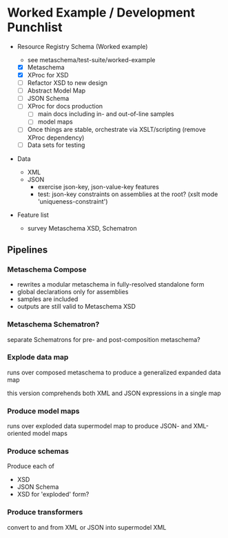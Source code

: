 # Worked Example / Development Punchlist

- Resource Registry Schema (Worked example)
  - see metaschema/test-suite/worked-example
  - [x] Metaschema
  - [x] XProc for XSD
  - [ ] Refactor XSD to new design
  - [ ] Abstract Model Map
  - [ ] JSON Schema
  - [ ] XProc for docs production
      - [ ] main docs including in- and out-of-line samples
      - [ ] model maps
  - [ ] Once things are stable, orchestrate via XSLT/scripting (remove XProc dependency) 
  - [ ] Data sets for testing

- Data
    - XML
    - JSON
      - exercise json-key, json-value-key features
      - test: json-key constraints on assemblies at the root? (xslt mode 'uniqueness-constraint')

- Feature list
  - survey Metaschema XSD, Schematron
  
## Pipelines

### Metaschema Compose

- rewrites a modular metaschema in fully-resolved standalone form
- global declarations only for assemblies
- samples are included
- outputs are still valid to Metaschema XSD

### Metaschema Schematron?
  
separate Schematrons for pre- and post-composition metaschema?

### Explode data map

runs over composed metaschema to produce a generalized expanded data map

this version comprehends both XML and JSON expressions in a single map

### Produce model maps

runs over exploded data supermodel map to produce JSON- and XML-oriented model maps

### Produce schemas

Produce each of

- XSD
- JSON Schema
- XSD for 'exploded' form?

### Produce transformers

convert to and from XML or JSON into supermodel XML